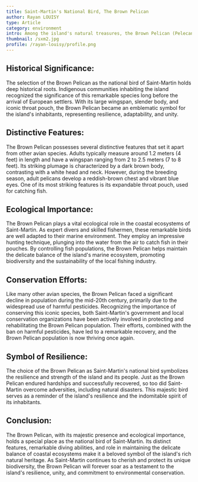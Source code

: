 ```yaml
---
title: Saint-Martin's National Bird, The Brown Pelican
author: Rayan LOUISY
type: Article
category: environment
intro: Among the island's natural treasures, the Brown Pelican (Pelecanus occidentalis) stands tall as the proud national bird of Saint-Martin. Revered for its graceful flight, unique appearance, and ecological significance, the Brown Pelican serves as an emblem of the island's rich natural heritage. Let us embark on a journey to discover the captivating allure of Saint-Martin's beloved national bird.
thumbnail: /sxm2.jpg
profile: /rayan-louisy/profile.png
---
```


## Historical Significance:

The selection of the Brown Pelican as the national bird of Saint-Martin holds deep historical roots. Indigenous communities inhabiting the island recognized the significance of this remarkable species long before the arrival of European settlers. With its large wingspan, slender body, and iconic throat pouch, the Brown Pelican became an emblematic symbol for the island's inhabitants, representing resilience, adaptability, and unity.

## Distinctive Features:

The Brown Pelican possesses several distinctive features that set it apart from other avian species. Adults typically measure around 1.2 meters (4 feet) in length and have a wingspan ranging from 2 to 2.5 meters (7 to 8 feet). Its striking plumage is characterized by a dark brown body, contrasting with a white head and neck. However, during the breeding season, adult pelicans develop a reddish-brown chest and vibrant blue eyes. One of its most striking features is its expandable throat pouch, used for catching fish.

## Ecological Importance:

The Brown Pelican plays a vital ecological role in the coastal ecosystems of Saint-Martin. As expert divers and skilled fishermen, these remarkable birds are well adapted to their marine environment. They employ an impressive hunting technique, plunging into the water from the air to catch fish in their pouches. By controlling fish populations, the Brown Pelican helps maintain the delicate balance of the island's marine ecosystem, promoting biodiversity and the sustainability of the local fishing industry.

## Conservation Efforts:

Like many other avian species, the Brown Pelican faced a significant decline in population during the mid-20th century, primarily due to the widespread use of harmful pesticides. Recognizing the importance of conserving this iconic species, both Saint-Martin's government and local conservation organizations have been actively involved in protecting and rehabilitating the Brown Pelican population. Their efforts, combined with the ban on harmful pesticides, have led to a remarkable recovery, and the Brown Pelican population is now thriving once again.

## Symbol of Resilience:

The choice of the Brown Pelican as Saint-Martin's national bird symbolizes the resilience and strength of the island and its people. Just as the Brown Pelican endured hardships and successfully recovered, so too did Saint-Martin overcome adversities, including natural disasters. This majestic bird serves as a reminder of the island's resilience and the indomitable spirit of its inhabitants.

## Conclusion:

The Brown Pelican, with its majestic presence and ecological importance, holds a special place as the national bird of Saint-Martin. Its distinct features, remarkable diving abilities, and role in maintaining the delicate balance of coastal ecosystems make it a beloved symbol of the island's rich natural heritage. As Saint-Martin continues to cherish and protect its unique biodiversity, the Brown Pelican will forever soar as a testament to the island's resilience, unity, and commitment to environmental conservation.
